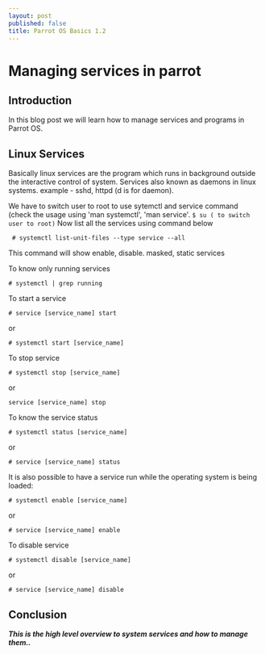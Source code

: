 ```yaml
---
layout: post
published: false
title: Parrot OS Basics 1.2
---
```

# Managing services in parrot

## Introduction

In this blog post we will learn how to manage services and programs in Parrot OS.

## Linux Services

Basically linux services are the program which runs in background outside the interactive control of system.
Services also known as daemons in linux systems. example - sshd, httpd (d is for daemon).

We have to switch user to root to use sytemctl and service command (check the usage using 'man systemctl', 'man service'.
``
$ su ( to switch user to root)
``
Now list all the services using command below
~~~
 # systemctl list-unit-files --type service --all

~~~
This command will show enable, disable. masked, static services

To know only running services
~~~
# systemctl | grep running
~~~

To start a service 
~~~
# service [service_name] start
~~~
or
~~~
# systemctl start [service_name]
~~~
To stop service
~~~
# systemctl stop [service_name]
~~~
or
~~~
service [service_name] stop
~~~
To know the service status
~~~
# systemctl status [service_name]
~~~
or
~~~
# service [service_name] status
~~~

It is also possible to have a service run while the operating system is being loaded:

~~~
# systemctl enable [service_name]
~~~
or
~~~
# service [service_name] enable
~~~

To disable service
~~~
# systemctl disable [service_name]
~~~
or
~~~
# service [service_name] disable
~~~

## Conclusion

_**This is the high level overview to system services and how to manage them..**_